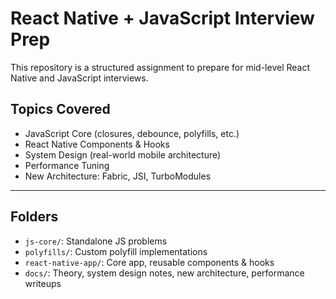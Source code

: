 # React Native + JavaScript Interview Prep

This repository is a structured assignment to prepare for mid-level React Native and JavaScript interviews.

## Topics Covered

- JavaScript Core (closures, debounce, polyfills, etc.)
- React Native Components & Hooks
- System Design (real-world mobile architecture)
- Performance Tuning
- New Architecture: Fabric, JSI, TurboModules

---

## Folders

- `js-core/`: Standalone JS problems
- `polyfills/`: Custom polyfill implementations
- `react-native-app/`: Core app, reusable components & hooks
- `docs/`: Theory, system design notes, new architecture, performance writeups
